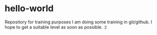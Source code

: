 # hello-world
Repository for training purposes
I am doing some training in git/github.
I hope to get a suitable level as soon as possible. :)
